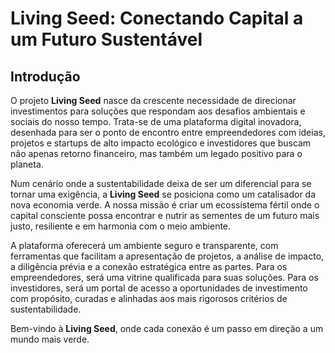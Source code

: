 # Living Seed: Conectando Capital a um Futuro Sustentável

## Introdução

O projeto **Living Seed** nasce da crescente necessidade de direcionar investimentos para soluções que respondam aos desafios ambientais e sociais do nosso tempo. Trata-se de uma plataforma digital inovadora, desenhada para ser o ponto de encontro entre empreendedores com ideias, projetos e startups de alto impacto ecológico e investidores que buscam não apenas retorno financeiro, mas também um legado positivo para o planeta.

Num cenário onde a sustentabilidade deixa de ser um diferencial para se tornar uma exigência, a **Living Seed** se posiciona como um catalisador da nova economia verde. A nossa missão é criar um ecossistema fértil onde o capital consciente possa encontrar e nutrir as sementes de um futuro mais justo, resiliente e em harmonia com o meio ambiente.

A plataforma oferecerá um ambiente seguro e transparente, com ferramentas que facilitam a apresentação de projetos, a análise de impacto, a diligência prévia e a conexão estratégica entre as partes. Para os empreendedores, será uma vitrine qualificada para suas soluções. Para os investidores, será um portal de acesso a oportunidades de investimento com propósito, curadas e alinhadas aos mais rigorosos critérios de sustentabilidade.

Bem-vindo à **Living Seed**, onde cada conexão é um passo em direção a um mundo mais verde.